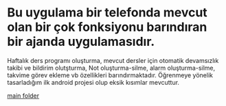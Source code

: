 # Bu uygulama bir telefonda mevcut olan bir çok fonksiyonu barındıran bir ajanda uygulamasıdır. 
Haftalık ders programı oluşturma, mevcut dersler için otomatik devamsızlık takibi ve bildirim olutşturma, 
Not oluşturma-silme, alarm oluşturma-silme, takvime görev ekleme vb özellikleri barındırmaktadır.
Öğrenmeye yönelik tasarladığım ilk android projesi olup eksik kısımlar mevcuttur.

[main folder](https://github.com/talhacomak/ITU_Ajanda/tree/master/app/src/main)
